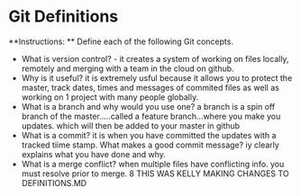 # Git Definitions

**Instructions: ** Define each of the following Git concepts.

* What is version control? - it creates a system of working on files locally, remotely and merging with a team in the cloud on github. 
* Why is it useful? it is extremely usful because it allows you to protect the master, track dates, times and messages of commited files as well as working on 1 project with many people globally.
* What is a branch and why would you use one? a branch is a spin off branch of the master.....called a feature branch...where you make you updates. which will then be added to your master in github
* What is a commit? it is when you have committed the updates with a tracked tiime stamp. What makes a good commit message? iy clearly explains what you have done and why.
* What is a merge conflict? when multiple files have conflicting info.  you must resolve prior to merge.
8 THIS WAS KELLY MAKING CHANGES TO DEFINITIONS.MD